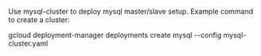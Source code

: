 Use mysql-cluster to deploy mysql master/slave setup. Example command to create a cluster:

gcloud deployment-manager deployments create mysql --config mysql-cluster.yaml
